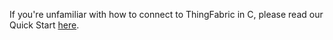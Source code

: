 If you're unfamiliar with how to connect to ThingFabric in C, please read our Quick Start [here](https://2lemetry.atlassian.net/wiki/display/KB/Quick+Start:+Connecting+to+ThingFabric+in+C).